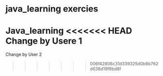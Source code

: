 # java_learning exercies
Java_learning
<<<<<<< HEAD
Change by Usere 1
=======
Change by User 2
>>>>>>> 006f42806c31d339325d0b6b762d638d19f8bd8f
